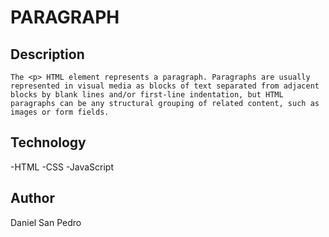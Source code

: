 # PARAGRAPH

## Description

    The <p> HTML element represents a paragraph. Paragraphs are usually represented in visual media as blocks of text separated from adjacent blocks by blank lines and/or first-line indentation, but HTML paragraphs can be any structural grouping of related content, such as images or form fields.

## Technology

-HTML
-CSS
-JavaScript

## Author

Daniel San Pedro
